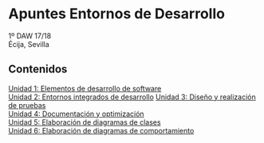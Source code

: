 # Apuntes Entornos de Desarrollo

1º DAW 17/18  
Écija, Sevilla

## Contenidos

[Unidad 1: Elementos de desarrollo de software](1.ELEMENTOS.md)  
[Unidad 2: Entornos integrados de desarrollo](2.ENTORNOS.md) 
[Unidad 3: Diseño y realización de pruebas](3.PRUEBAS.md)  
[Unidad 4: Documentación y optimización](4.DOCUMENTACION.md)  
[Unidad 5: Elaboración de diagramas de clases](5.DIAGRAMAS_CLASES.md)  
[Unidad 6: Elaboración de diagramas de comportamiento](6.DIAGRAMAS_COMPORTAMIENTOS.md)  
